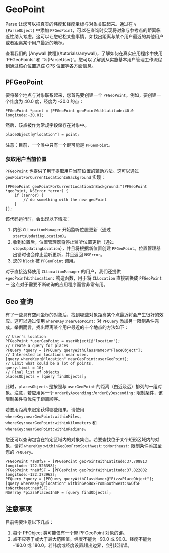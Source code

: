 # GeoPoint

Parse 让您可以把真实的纬度和经度坐标与对象关联起来。通过在 `%{ParseObject}` 中添加 `PFGeoPoint`，可以在查询时实现将对象与参考点的距离临近性纳入考虑。这可以让您轻松某些事情，如找出距离与某个用户最近的其他用户或者距离某个用户最近的地标。

<div class='tip info'><div>
查看我们的 [Anywall 教程](/tutorials/anywall)，了解如何在真实应用程序中使用 `PFGeoPoints` 和 `%{ParseUser}`。您可以了解到从实施基本用户管理工作流程到通过核心位置追踪 GPS 位置等各方面信息。
</div></div>

## PFGeoPoint

要将某个地点与对象联系起来，您首先要创建一个 `PFGeoPoint`。例如，要创建一个纬度为 40.0 度，经度为 -30.0 的点：

```objc
PFGeoPoint *point = [PFGeoPoint geoPointWithLatitude:40.0 longitude:-30.0];
```

然后，该点被作为常规字段储存在对象中。

```objc
placeObject[@"location"] = point;
```

注意：目前，一个类中只有一个键可能是 `PFGeoPoint`。

### 获取用户当前位置

`PFGeoPoint` 也提供了用于提取用户当前位置的辅助方法。这可以通过 `geoPointForCurrentLocationInBackground` 实现：

```objc
[PFGeoPoint geoPointForCurrentLocationInBackground:^(PFGeoPoint *geoPoint, NSError *error) {
    if (!error) {
        // do something with the new geoPoint
    }
}];
```

该代码运行时，会出现以下情况：

1.  内部 `CLLocationManager` 开始监听位置更新（通过 `startsUpdatingLocation`）。
2.  收到位置后，位置管理器将停止监听位置更新（通过 `stopsUpdatingLocation`），并且将根据新位置创建 `PFGeoPoint`。位置管理器出错时也会停止监听更新，并且返回 `NSError`。
3.  您的 `block` 被 `PFGeoPoint` 调用。

对于直接选择使用 `CLLocationManager` 的用户，我们还提供 `+geoPointWithLocation:` 构造函数，用于将 `CLLocation` 直接转换成 `PFGeoPoint` － 这点对于需要不断轮询的应用程序而言非常有用。

## Geo 查询

有了一些具有空间坐标的对象后，找到哪些对象距离某个点最近将会产生很好的效应。这可以通过使用 `whereKey:nearGeoPoint:` 对 `PFQuery` 添加另一限制条件完成。举例而言，找出距离某个用户最近的十个地点的方法如下：

```objc
// User's location
PFGeoPoint *userGeoPoint = userObject[@"location"];
// Create a query for places
PFQuery *query = [PFQuery queryWithClassName:@"PlaceObject"];
// Interested in locations near user.
[query whereKey:@"location" nearGeoPoint:userGeoPoint];
// Limit what could be a lot of points.
query.limit = 10;
// Final list of objects
placesObjects = [query findObjects];
```

此时，`placesObjects` 是按照与 `userGeoPoint` 的距离（由近及远）排列的一组对象。注意，若应用另一个 `orderByAscending:`/`orderByDescending:` 限制条件，该限制条件将优先于距离顺序。

若要用距离来限定获得哪些结果，请使用 `whereKey:nearGeoPoint:withinMiles`、`whereKey:nearGeoPoint:withinKilometers` 和 `whereKey:nearGeoPoint:withinRadians`。

您还可以查询包含在特定区域内的对象集合。若要查找位于某个矩形区域内的对象，请将 `whereKey:withinGeoBoxFromSouthwest:toNortheast:` 限制条件添加至您的 `PFQuery`。

```objc
PFGeoPoint *swOfSF = [PFGeoPoint geoPointWithLatitude:37.708813 longitude:-122.526398];
PFGeoPoint *neOfSF = [PFGeoPoint geoPointWithLatitude:37.822802 longitude:-122.373962];
PFQuery *query = [PFQuery queryWithClassName:@"PizzaPlaceObject"];
[query whereKey:@"location" withinGeoBoxFromSouthwest:swOfSF toNortheast:neOfSF];
NSArray *pizzaPlacesInSF = [query findObjects];
```

## 注意事项

目前需要注意以下几点：

1.  每个 PFObject 类可能仅有一个带 PFGeoPoint 对象的键。
2.  点不应等于或大于最大范围值。纬度不能为 -90.0 或 90.0。经度不能为 -180.0 或 180.0。若纬度或经度设置超出边界，会引起错误。
